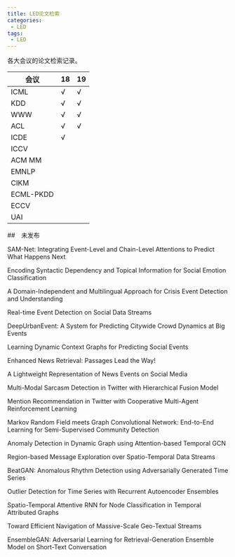 ```yaml
---
title: LED论文检索
categories:
 - LED
tags:
 - LED
---
```


各大会议的论文检索记录。

<!--more-->

| 会议      | 18   | 19   |
| --------- | ---- | ---- |
| ICML      | √    | √    |
| KDD       | √    | √    |
| WWW       | √    | √    |
| ACL       | √    | √    |
| ICDE      | √    |      |
| ICCV      |      |      |
| ACM MM    |      |      |
| EMNLP     |      |      |
| CIKM      |      |      |
| ECML-PKDD |      |      |
| ECCV      |      |      |
| UAI       |      |      |





















##　未发布

SAM-Net: Integrating Event-Level and Chain-Level Attentions to Predict What Happens Next

Encoding Syntactic Dependency and Topical Information for Social Emotion Classification

A Domain-Independent and Multilingual Approach for Crisis Event Detection and Understanding

Real-time Event Detection on Social Data Streams

DeepUrbanEvent: A System for Predicting Citywide Crowd Dynamics at Big Events

Learning Dynamic Context Graphs for Predicting Social Events

Enhanced News Retrieval: Passages Lead the Way!

A Lightweight Representation of News Events on Social Media

Multi-Modal Sarcasm Detection in Twitter with Hierarchical Fusion Model

Mention Recommendation in Twitter with Cooperative Multi-Agent Reinforcement Learning

Markov Random Field meets Graph Convolutional Network: End-to-End Learning for
Semi-Supervised Community Detection

Anomaly Detection in Dynamic Graph using Attention-based Temporal GCN

Region-based Message Exploration over Spatio-Temporal Data Streams

BeatGAN: Anomalous Rhythm Detection using Adversarially Generated Time Series

Outlier Detection for Time Series with Recurrent Autoencoder Ensembles

Spatio-Temporal Attentive RNN for Node Classification in Temporal Attributed Graphs

Toward Efficient Navigation of Massive-Scale Geo-Textual Streams

EnsembleGAN: Adversarial Learning for Retrieval-Generation Ensemble Model on Short-Text Conversation
